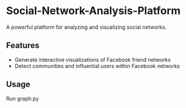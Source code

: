 # Social-Network-Analysis-Platform

A powerful platform for analyzing and visualizing social networks.

## Features

- Generate interactive visualizations of Facebook friend networks
- Detect communities and influential users within Facebook networks

## Usage

Run graph.py
